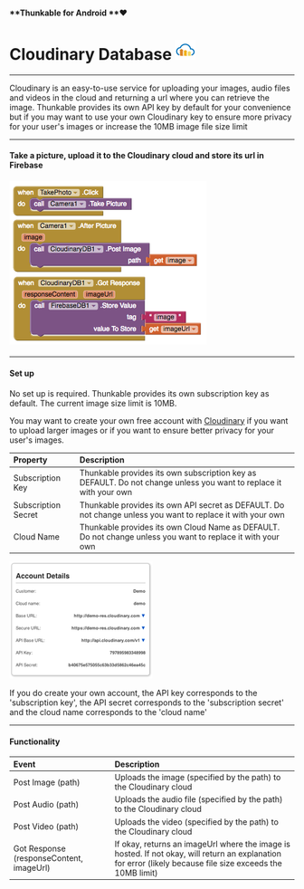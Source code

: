 #### **Thunkable for Android **❤

# Cloudinary Database ![](/assets/cloudinary-icon.png)

---

Cloudinary is an easy-to-use service for uploading your images, audio files and videos in the cloud and returning a url where you can retrieve the image. Thunkable provides its own API key by default for your convenience but if you may want to use your own Cloudinary key to ensure more privacy for your user's images or increase the 10MB image file size limit

---

#### Take a picture, upload it to the Cloudinary cloud and store its url in Firebase

#### ![](/assets/cloudinary-blocks.png)

---

#### Set up

No set up is required. Thunkable provides its own subscription key as default. The current image size limit is 10MB.

You may want to create your own free account with [Cloudinary](http://cloudinary.com/) if you want to upload larger images or if you want to ensure better privacy for your user's images.

| Property | Description |
| :--- | :--- |
| Subscription Key | Thunkable provides its own subscription key as DEFAULT. Do not change unless you want to replace it with your own |
| Subscription Secret | Thunkable provides its own API secret as DEFAULT. Do not change unless you want to replace it with your own |
| Cloud Name | Thunkable provides its own Cloud Name as DEFAULT. Do not change unless you want to replace it with your own |

![](/assets/cloudinary-account.png)

If you do create your own account, the API key corresponds to the 'subscription key', the API secret corresponds to the 'subscription secret' and the cloud name corresponds to the 'cloud name'

---

#### Functionality

| Event | Description |
| :--- | :--- |
| Post Image \(path\) | Uploads the image \(specified by the path\) to the Cloudinary cloud |
| Post Audio \(path\) | Uploads the audio file \(specified by the path\) to the Cloudinary cloud |
| Post Video \(path\) | Uploads the video \(specified by the path\) to the Cloudinary cloud |
| Got Response \(responseContent, imageUrl\) | If okay, returns an imageUrl where the image is hosted. If not okay, will return an explanation for error \(likely because file size exceeds the 10MB limit\) |



